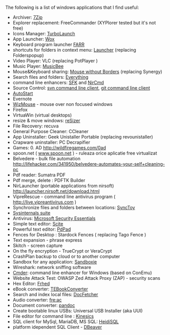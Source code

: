 The following is a list of windows applications that I find useful: 
 * Archiver: [7Zip](http://www.7-zip.org/download.html) 
 * Explorer replacement: FreeCommander (XYPlorer tested but it's not free)
 * Icons Manager:  [TurboLaunch](http://www.savardsoftware.com/turbolaunch/)
 * App Launcher: [Wox](https://github.com/Wox-launcher/Wox) 
 * Keyboard program launcher [FARR](http://www.donationcoder.com/Software/Mouser/findrun/)
 * shortcuts for folders in context menu: [Launcher](http://www.microsystools.com/products/launcher) (replacing Folderspopup)
 * Video Player: VLC (replacing PotPlayer )
 * Music Player: [MusicBee](http://www.getmusicbee.com/)  
 * Mouse&Keyboard sharing: [Mouse without Borders](http://www.microsoft.com/en-gb/download/details.aspx?id=35460) (replacing Synergy)
 * Search files and folders: [Everything](http://www.voidtools.com/download/)
 * command line enhancers: [SFK](http://stahlworks.com/dev/swiss-file-knife.html) and [NirCmd](http://www.nirsoft.net/utils/nircmd.html) 
* Source Control:  [svn command line client](https://subversion.apache.org/packages.html), [git command line client](https://git-scm.com/downloads)
 * [AutoStart]( https://subversion.assembla.com/svn/autorun/trunk) 
* Evernote 
 * [WizMouse](http://antibody-software.com/web/software/software/wizmouse-makes-your-mouse-wheel-work-on-the-window-under-the-mouse/) - mouse over non focused windows
 * Firefox
 * VirtuaWin (virtual desktops)
 * resize & move windows: [reSizer](https://sites.google.com/site/zestant2/resizer3)  
 * File Recovery: recuva
 * General Purpose Cleaner: CCleaner 
 * App Uninstaller: Geek Unistaller Portable (replacing revounistaller)
 * Crapware uninstaller: PC Decrapifier
 * Games: 0. AD http://wildfiregames.com/0ad
 * spoon.net ( www.spoon.net ) - ruleaza orice aplicatie free virtualizat
 * Belvedere - bulk file automation http://lifehacker.com/341950/belvedere-automates-your-self+cleaning-pc
 * Pdf reader: Sumatra PDF
 * Pdf merge, delete : PDFTK Builder
 * NirLauncher (portable applications from nirsoft) http://launcher.nirsoft.net/download.html
 * VipreRescue - command line antivirus program ( http://live.vipreantivirus.com )
 * Synchronize files and folders between locations: [SyncToy](http://www.microsoft.com/en-us/download/details.aspx?id=15155)
 * [Sysinternals suite](http://technet.microsoft.com/en-us/sysinternals/bb842062)
 * Antivirus: [Microsoft Security Essentials](http://windows.microsoft.com/en-us/windows/security-essentials-all-versions)
 * Simple text editor: [Scite](http://www.scintilla.org/SciTE.html)
 * Powerful text editor: [PdPad](http://www.pspad.com/en/download.php)
 * Fences for Desktop : Stardock Fences ( replacing Tago Fence )
 * Text expansion - phrase express
 * Skitch - screen capture
 * On the fly encryption - TrueCrypt or VeraCrypt
 * CrashPlan backup to cloud or to another computer
 * Sandbox for any application: [Sandboxie](www.sandboxie.com)
 * Wireshark: network sniffing software
 * [Cmder](http://cmder.net/): command line enhancer for Windows (based on ConEmu)
 * Website Attack Test: OWASP Zed Attack Proxy (ZAP) - security scans 
 * Hex Editor: [Frhed](http://frhed.sourceforge.net/en/)
 * eBook converter: [TEBookConverter](http://sourceforge.net/projects/tebookconverter/)
 * Search and index local files: [DocFetcher](http://sourceforge.net/projects/docfetcher/)
 * Audio converter: [fre:ac](https://www.freac.org/)
 *  Document converter: [pandoc](http://pandoc.org/index.html)
 * Create bootable linux USBs: Universal USB Installer (aka UUI)
 * File editor for command line : [Kinesics](http://turtlewar.org/projects/editor/)
 * SQL client for MySql, MariaDB, MS SQL: [HeidiSQL](http://www.heidisql.com/)
 * platform idependent SQL Client - [DBeaver](http://dbeaver.jkiss.org/)
